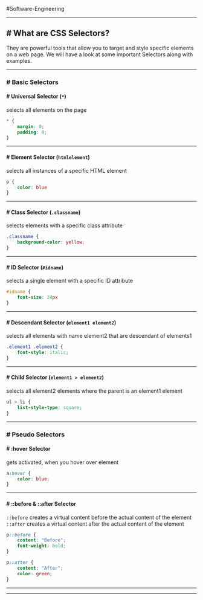 #Software-Engineering 

---
## # What are CSS Selectors?

They are powerful tools that allow you to target and style specific elements on a web page. 
We will have a look at some important Selectors along with examples.

---
### # Basic Selectors

#### # Universal Selector (`*`)

selects all elements on the page

```css
* {
	margin: 0;
	padding: 0;
}
```
---
#### # Element Selector (`htmlelement`)

selects all instances of a specific HTML element

```css
p {
	color: blue
}
```
---
#### # Class Selector (`.classname`)

selects elements with a specific class attribute

```css
.classname {
	background-color: yellow;
}
```
---
#### # ID Selector (`#idname`)

selects a single element with a specific ID attribute

```css
#idname {
	font-size: 24px
}
```
---
#### # Descendant Selector (`element1 element2`)

selects all elements with name element2 that are descendant of elements1

```css
.element1 .element2 {
	font-style: italic;
}
```
---
#### # Child Selector (`element1 > element2`)

selects all element2 elements where the parent is an element1 element

```css
ul > li {
	list-style-type: square;
}
```
---
### # Pseudo Selectors

#### # :hover Selector

gets activated, when you hover over element

```css
a:hover {
	color: blue;
}
```
---
#### # ::before & ::after Selector

`::before` creates a virtual content before the actual content of the element
`::after` creates a virtual content after the actual content of the element

```css
p::before {
	content: "Before";
	font-weight: bold;
}

p::after {
	content: "After";
	color: green;
}
```
---
---

